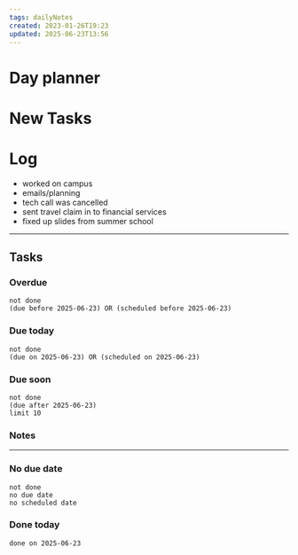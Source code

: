 ```yaml
---
tags: dailyNotes
created: 2023-01-26T19:23
updated: 2025-06-23T13:56
---
```

# Day planner


# New Tasks


# Log
- worked on campus
- emails/planning
- tech call was cancelled
- sent travel claim in to financial services
- fixed up slides from summer school
----
## Tasks
### Overdue
```tasks
not done
(due before 2025-06-23) OR (scheduled before 2025-06-23)
```

### Due today
```tasks
not done
(due on 2025-06-23) OR (scheduled on 2025-06-23)
```

### Due soon
```tasks
not done
(due after 2025-06-23)
limit 10
```

### Notes

----
### No due date
```tasks
not done
no due date
no scheduled date
```

### Done today
```tasks
done on 2025-06-23
```
